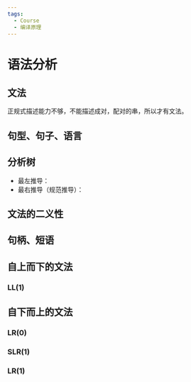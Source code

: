 ```yaml
---
tags:
  - Course
  - 编译原理
---
```


# 语法分析

## 文法

正规式描述能力不够，不能描述成对，配对的串，所以才有文法。



## 句型、句子、语言



## 分析树

- 最左推导：
- 最右推导（规范推导）：



## 文法的二义性



## 句柄、短语



## 自上而下的文法

### LL(1)





## 自下而上的文法

### LR(0)



### SLR(1)



### LR(1)

